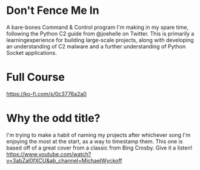 # Don't Fence Me In
A bare-bones Command & Control program I'm making in my spare time, following the Python C2 guide from @joehelle on Twitter. This is primarily a learningexperience for building large-scale projects, along with developing an understanding of C2 malware and a further understanding of Python Socket applications.

# Full Course
https://ko-fi.com/s/0c3776a2a0

# Why the odd title?
I'm trying to make a habit of naming my projects after whichever song I'm enjoying the most at the start, as a way to timestamp them. This one is based off of a great cover from a classic from Bing Crosby. Give it a listen!
https://www.youtube.com/watch?v=3abZal0fXCU&ab_channel=MichaelWyckoff
